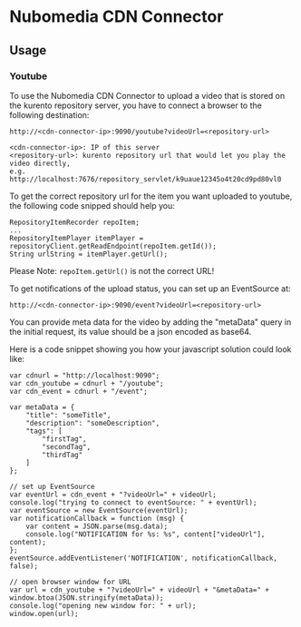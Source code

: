 # Nubomedia CDN Connector

## Usage
### Youtube
To use the Nubomedia CDN Connector to upload a video that is stored on the kurento repository server, you have to connect a browser to the following destination:
```
http://<cdn-connector-ip>:9090/youtube?videoUrl=<repository-url>

<cdn-connector-ip>: IP of this server
<repository-url>: kurento repository url that would let you play the video directly,
e.g. http://localhost:7676/repository_servlet/k9uaue12345o4t20cd9pd80vl0
```

To get the correct repository url for the item you want uploaded to youtube, the following code snipped should help you:
```
RepositoryItemRecorder repoItem;
...
RepositoryItemPlayer itemPlayer = repositoryClient.getReadEndpoint(repoItem.getId());
String urlString = itemPlayer.getUrl();
```

Please Note: `repoItem.getUrl()` is not the correct URL!

To get notifications of the upload status, you can set up an EventSource at:

`http://<cdn-connector-ip>:9090/event?videoUrl=<repository-url>`

You can provide meta data for the video by adding the "metaData" query in the initial request, its value should be a json encoded as base64.

Here is a code snippet showing you how your javascript solution could look like:
```
var cdnurl = "http://localhost:9090";
var cdn_youtube = cdnurl + "/youtube";
var cdn_event = cdnurl + "/event";

var metaData = {
    "title": "someTitle",
    "description": "someDescription",
    "tags": [
        "firstTag",
        "secondTag",
        "thirdTag"
    ]
};

// set up EventSource
var eventUrl = cdn_event + "?videoUrl=" + videoUrl;
console.log("trying to connect to eventSource: " + eventUrl);
var eventSource = new EventSource(eventUrl);
var notificationCallback = function (msg) {
    var content = JSON.parse(msg.data);
    console.log("NOTIFICATION for %s: %s", content["videoUrl"], content);
};
eventSource.addEventListener('NOTIFICATION', notificationCallback, false);

// open browser window for URL
var url = cdn_youtube + "?videoUrl=" + videoUrl + "&metaData=" + window.btoa(JSON.stringify(metaData));
console.log("opening new window for: " + url);
window.open(url);
```

